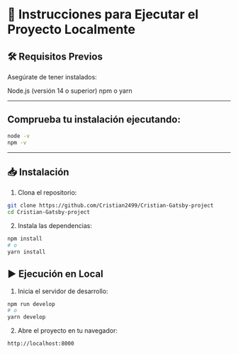 # 🚀 Instrucciones para Ejecutar el Proyecto Localmente

## 🛠️ Requisitos Previos
Asegúrate de tener instalados:

Node.js (versión 14 o superior)
npm o yarn

---

## Comprueba tu instalación ejecutando:

```bash
node -v
npm -v
```

---

## 📥 Instalación

1. Clona el repositorio:

```bash
git clone https://github.com/Cristian2499/Cristian-Gatsby-project
cd Cristian-Gatsby-project
```

2. Instala las dependencias:

```bash
npm install
# o
yarn install
```

## ▶️ Ejecución en Local

1. Inicia el servidor de desarrollo:

```bash
npm run develop
# o
yarn develop
```

2. Abre el proyecto en tu navegador:

```bash
http://localhost:8000
```